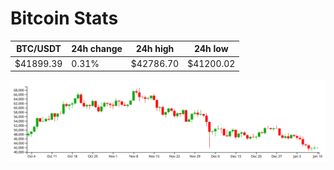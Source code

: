 # Bitcoin Stats

BTC/USDT|24h change|24h high|24h low|
|---|---|---|---|
|$41899.39|0.31%|$42786.70|$41200.02|

<img src="./chart.svg">
